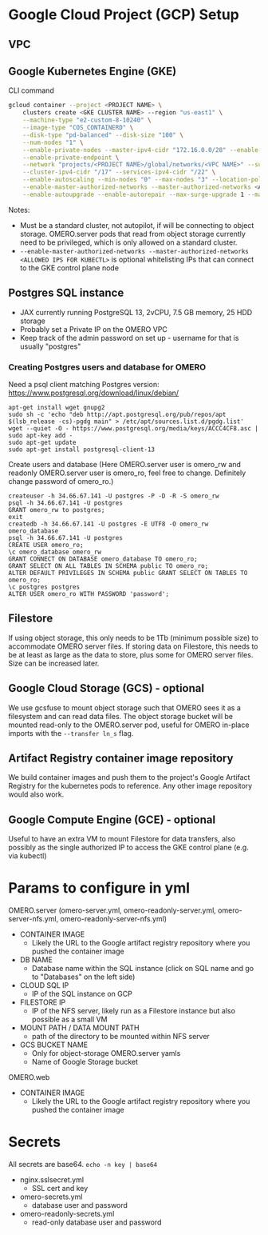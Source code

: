 # Google Cloud Project (GCP) Setup
## VPC
## Google Kubernetes Engine (GKE)
CLI command 
```bash
gcloud container --project <PROJECT NAME> \
	clusters create <GKE CLUSTER NAME> --region "us-east1" \
	--machine-type "e2-custom-8-10240" \
	--image-type "COS_CONTAINERD" \
	--disk-type "pd-balanced" --disk-size "100" \
	--num-nodes "1" \
	--enable-private-nodes --master-ipv4-cidr "172.16.0.0/28" --enable-ip-alias \
	--enable-private-endpoint \
	--network "projects/<PROJECT NAME>/global/networks/<VPC NAME>" --subnetwork "projects/<PROJECT NAME>/regions/us-east1/subnetworks/<SUBNETWORK NAME>" \
	--cluster-ipv4-cidr "/17" --services-ipv4-cidr "/22" \
	--enable-autoscaling --min-nodes "0" --max-nodes "3" --location-policy "BALANCED" \
	--enable-master-authorized-networks --master-authorized-networks <ALLOWED IPS FOR KUBECTL> \
	--enable-autoupgrade --enable-autorepair --max-surge-upgrade 1 --max-unavailable-upgrade 0
```

Notes:
- Must be a standard cluster, not autopilot, if will be connecting to object storage. OMERO.server pods that read from object storage currently need to be privileged, which is only allowed on a standard cluster.
- `--enable-master-authorized-networks --master-authorized-networks <ALLOWED IPS FOR KUBECTL>` is optional whitelisting IPs that can connect to the GKE control plane node

## Postgres SQL instance
- JAX currently running PostgreSQL 13, 2vCPU, 7.5 GB memory, 25 HDD storage
- Probably set a Private IP on the OMERO VPC
- Keep track of the admin password on set up - username for that is usually "postgres"

### Creating Postgres users and database for OMERO
Need a psql client matching Postgres version: https://www.postgresql.org/download/linux/debian/
```
apt-get install wget gnupg2
sudo sh -c 'echo "deb http://apt.postgresql.org/pub/repos/apt $(lsb_release -cs)-pgdg main" > /etc/apt/sources.list.d/pgdg.list'
wget --quiet -O - https://www.postgresql.org/media/keys/ACCC4CF8.asc | sudo apt-key add -
sudo apt-get update
sudo apt-get install postgresql-client-13 
```

Create users and database (Here OMERO.server user is omero_rw and readonly OMERO.server user is omero_ro, feel free to change. Definitely change password of omero_ro.)
```
createuser -h 34.66.67.141 -U postgres -P -D -R -S omero_rw
psql -h 34.66.67.141 -U postgres
GRANT omero_rw to postgres;
exit
createdb -h 34.66.67.141 -U postgres -E UTF8 -O omero_rw omero_database
psql -h 34.66.67.141 -U postgres
CREATE USER omero_ro;
\c omero_database omero_rw
GRANT CONNECT ON DATABASE omero_database TO omero_ro;
GRANT SELECT ON ALL TABLES IN SCHEMA public TO omero_ro;
ALTER DEFAULT PRIVILEGES IN SCHEMA public GRANT SELECT ON TABLES TO omero_ro;
\c postgres postgres
ALTER USER omero_ro WITH PASSWORD 'password';
```

## Filestore
If using object storage, this only needs to be 1Tb (minimum possible size) to accommodate OMERO server files. If storing data on Filestore, this needs to be at least as large as the data to store, plus some for OMERO server files. Size can be increased later.

## Google Cloud Storage (GCS) - optional
We use gcsfuse to mount object storage such that OMERO sees it as a filesystem and can read data files. The object storage bucket will be mounted read-only to the OMERO.server pod, useful for OMERO in-place imports with the `--transfer ln_s` flag.

## Artifact Registry container image repository
We build container images and push them to the project's Google Artifact Registry for the kubernetes pods to reference. Any other image repository would also work.

## Google Compute Engine (GCE) - optional
Useful to have an extra VM to mount Filestore for data transfers, also possibly as the single authorized IP to access the GKE control plane (e.g. via kubectl)

# Params to configure in yml
OMERO.server (omero-server.yml, omero-readonly-server.yml, omero-server-nfs.yml, omero-readonly-server-nfs.yml)
- CONTAINER IMAGE
    - Likely the URL to the Google artifact registry repository where you pushed the container image
- DB NAME
    - Database name within the SQL instance (click on SQL name and go to "Databases" on the left side)
- CLOUD SQL IP
    - IP of the SQL instance on GCP
- FILESTORE IP
    - IP of the NFS server, likely run as a Filestore instance but also possible as a small VM
- MOUNT PATH / DATA MOUNT PATH
    - path of the directory to be mounted within NFS server
- GCS BUCKET NAME
    - Only for object-storage OMERO.server yamls
    - Name of Google Storage bucket

OMERO.web
- CONTAINER IMAGE
    - Likely the URL to the Google artifact registry repository where you pushed the container image

# Secrets
All secrets are base64. `echo -n key | base64`
- nginx.sslsecret.yml
    - SSL cert and key
- omero-secrets.yml
    - database user and password
- omero-readonly-secrets.yml
    - read-only database user and password